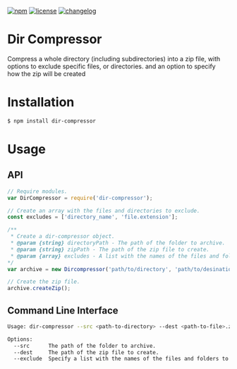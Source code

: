 [![npm][npm-image]][npm-url] [![license][license-image]][license-url]
[![changelog][changelog-image]][changelog-url]

# Dir Compressor 
Compress a whole directory (including subdirectories) into a zip file, with options to exclude specific files, or directories. and an option to specify how the zip will be created

# Installation

```sh
$ npm install dir-compressor
```

# Usage

## API

```javascript
// Require modules.
var DirCompressor = require('dir-compressor');

// Create an array with the files and directories to exclude.
const excludes = ['directory_name', 'file.extension'];

/**
 * Create a dir-compressor object. 
 * @param {string} directoryPath - The path of the folder to archive.
 * @param {string} zipPath - The path of the zip file to create.
 * @param {array} excludes - A list with the names of the files and folders to exclude.
*/
var archive = new Dircompressor('path/to/directory', 'path/to/desination/zipfile.zip', excludes);

// Create the zip file.
archive.createZip();
```
## Command Line Interface

```sh
Usage: dir-compressor --src <path-to-directory> --dest <path-to-file>.zip --exclude folder-name file-name.extention

Options:
  --src      The path of the folder to archive.
  --dest     The path of the zip file to create.
  --exclude  Specify a list with the names of the files and folders to exclude
```



[changelog-image]: https://img.shields.io/badge/changelog-md-blue.svg?style=flat-square
[changelog-url]: CHANGELOG.md
[license-image]: https://img.shields.io/npm/l/dir-compressor.svg?style=flat-square
[license-url]: LICENSE
[npm-image]: https://img.shields.io/npm/v/dir-compressor.svg?style=flat-square
[npm-url]: https://www.npmjs.com/package/dir-compressor
